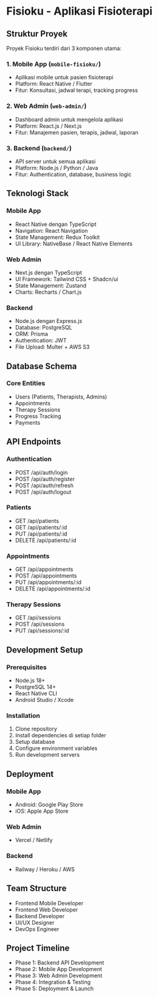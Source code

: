 # Fisioku - Aplikasi Fisioterapi

## Struktur Proyek

Proyek Fisioku terdiri dari 3 komponen utama:

### 1. Mobile App (`mobile-fisioku/`)
- Aplikasi mobile untuk pasien fisioterapi
- Platform: React Native / Flutter
- Fitur: Konsultasi, jadwal terapi, tracking progress

### 2. Web Admin (`web-admin/`)
- Dashboard admin untuk mengelola aplikasi
- Platform: React.js / Next.js
- Fitur: Manajemen pasien, terapis, jadwal, laporan

### 3. Backend (`backend/`)
- API server untuk semua aplikasi
- Platform: Node.js / Python / Java
- Fitur: Authentication, database, business logic

## Teknologi Stack

### Mobile App
- React Native dengan TypeScript
- Navigation: React Navigation
- State Management: Redux Toolkit
- UI Library: NativeBase / React Native Elements

### Web Admin
- Next.js dengan TypeScript
- UI Framework: Tailwind CSS + Shadcn/ui
- State Management: Zustand
- Charts: Recharts / Chart.js

### Backend
- Node.js dengan Express.js
- Database: PostgreSQL
- ORM: Prisma
- Authentication: JWT
- File Upload: Multer + AWS S3

## Database Schema

### Core Entities
- Users (Patients, Therapists, Admins)
- Appointments
- Therapy Sessions
- Progress Tracking
- Payments

## API Endpoints

### Authentication
- POST /api/auth/login
- POST /api/auth/register
- POST /api/auth/refresh
- POST /api/auth/logout

### Patients
- GET /api/patients
- GET /api/patients/:id
- PUT /api/patients/:id
- DELETE /api/patients/:id

### Appointments
- GET /api/appointments
- POST /api/appointments
- PUT /api/appointments/:id
- DELETE /api/appointments/:id

### Therapy Sessions
- GET /api/sessions
- POST /api/sessions
- PUT /api/sessions/:id

## Development Setup

### Prerequisites
- Node.js 18+
- PostgreSQL 14+
- React Native CLI
- Android Studio / Xcode

### Installation
1. Clone repository
2. Install dependencies di setiap folder
3. Setup database
4. Configure environment variables
5. Run development servers

## Deployment

### Mobile App
- Android: Google Play Store
- iOS: Apple App Store

### Web Admin
- Vercel / Netlify

### Backend
- Railway / Heroku / AWS

## Team Structure

- Frontend Mobile Developer
- Frontend Web Developer  
- Backend Developer
- UI/UX Designer
- DevOps Engineer

## Project Timeline

- Phase 1: Backend API Development
- Phase 2: Mobile App Development
- Phase 3: Web Admin Development
- Phase 4: Integration & Testing
- Phase 5: Deployment & Launch

